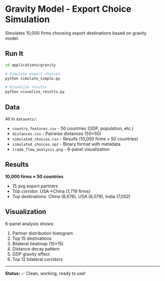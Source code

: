 # Gravity Model - Export Choice Simulation

Simulates 10,000 firms choosing export destinations based on gravity model.

## Run It

```bash
cd applications/gravity

# Simulate export choices
python simulate_simple.py

# Visualize results
python visualize_results.py
```

## Data

All in `datasets/`:
- `country_features.csv` - 50 countries (GDP, population, etc.)
- `distances.csv` - Pairwise distances (50×50)
- `simulated_choices.csv` - Results (10,000 firms × 50 countries)
- `simulated_choices.npz` - Binary format with metadata
- `trade_flow_analysis.png` - 6-panel visualization

## Results

**10,000 firms × 50 countries**
- 15 avg export partners
- Top corridor: USA→China (1,719 firms)
- Top destinations: China (8,676), USA (8,079), India (7,002)

## Visualization

6-panel analysis shows:
1. Partner distribution histogram
2. Top 15 destinations
3. Bilateral heatmap (15×15)
4. Distance decay pattern
5. GDP gravity effect
6. Top 12 bilateral corridors

---

**Status:** ✅ Clean, working, ready to use!
